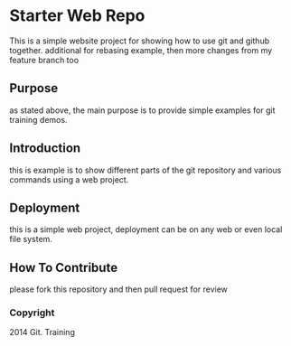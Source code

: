 # Starter Web Repo

This is a simple website project for
showing how to use git and github together. additional for rebasing example,
then more changes from my feature branch too 

## Purpose

as stated above, the main purpose is to
provide simple examples for git training
demos.

## Introduction

this is example is to show different parts
of the git repository and various commands
using a web project.

## Deployment

this is a simple web project, 
deployment can be on any web or even local
file system.

## How To Contribute

please fork this repository and then pull request for review

### Copyright

2014 Git. Training